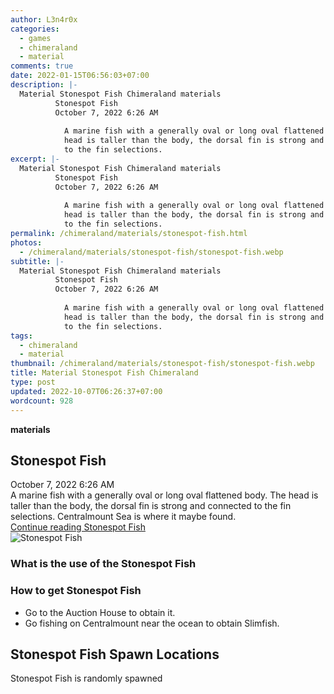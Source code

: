 ```yaml
---
author: L3n4r0x
categories:
  - games
  - chimeraland
  - material
comments: true
date: 2022-01-15T06:56:03+07:00
description: |-
  Material Stonespot Fish Chimeraland materials
          Stonespot Fish
          October 7, 2022 6:26 AM
          
            A marine fish with a generally oval or long oval flattened body. The
            head is taller than the body, the dorsal fin is strong and connected
            to the fin selections.
excerpt: |-
  Material Stonespot Fish Chimeraland materials
          Stonespot Fish
          October 7, 2022 6:26 AM
          
            A marine fish with a generally oval or long oval flattened body. The
            head is taller than the body, the dorsal fin is strong and connected
            to the fin selections.
permalink: /chimeraland/materials/stonespot-fish.html
photos:
  - /chimeraland/materials/stonespot-fish/stonespot-fish.webp
subtitle: |-
  Material Stonespot Fish Chimeraland materials
          Stonespot Fish
          October 7, 2022 6:26 AM
          
            A marine fish with a generally oval or long oval flattened body. The
            head is taller than the body, the dorsal fin is strong and connected
            to the fin selections.
tags:
  - chimeraland
  - material
thumbnail: /chimeraland/materials/stonespot-fish/stonespot-fish.webp
title: Material Stonespot Fish Chimeraland
type: post
updated: 2022-10-07T06:26:37+07:00
wordcount: 928
---
```


<link
  rel="stylesheet"
  href="https://rawcdn.githack.com/dimaslanjaka/Web-Manajemen/870a349/css/bootstrap-5-3-0-alpha3-wrapper.css"
/>
<section id="bootstrap-wrapper">
  <div data-bs-theme="dark">
    <div
      class="row g-0 border rounded overflow-hidden flex-md-row mb-4 shadow-sm position-relative bg-dark text-light"
    >
      <div class="col p-4 d-flex flex-column position-static">
        <strong class="d-inline-block mb-2 text-success">materials</strong>
        <h2 class="mb-0">Stonespot Fish</h2>
        <div class="mb-1 text-muted">October 7, 2022 6:26 AM</div>
        <div class="mb-2 border p-1">
          A marine fish with a generally oval or long oval flattened body. The
          head is taller than the body, the dorsal fin is strong and connected
          to the fin selections. Centralmount Sea is where it maybe found.
        </div>
        <a
          href="/chimeraland/materials/stonespot-fish.html"
          class="stretched-link d-none text-primary"
          >Continue reading Stonespot Fish</a
        >
      </div>
      <div class="col-auto d-none d-md-block d-lg-block">
        <img
          src="https://www.webmanajemen.com/chimeraland/materials/stonespot-fish/stonespot-fish.webp"
          alt="Stonespot Fish"
        />
      </div>
    </div>
    <div class="row">
      <div class="col-lg-6 col-12 mb-2">
        <div class="card">
          <div class="card-body">
            <h3 class="card-title">What is the use of the Stonespot Fish</h3>
            <div class="card-text"><ul></ul></div>
          </div>
        </div>
      </div>
      <div class="col-lg-6 col-12 mb-2">
        <div class="card">
          <div class="card-body">
            <h3 class="card-title">How to get Stonespot Fish</h3>
            <div class="card-text">
              <ul>
                <li>Go to the Auction House to obtain it.</li>
                <li>
                  Go fishing on Centralmount near the ocean to obtain Slimfish.
                </li>
              </ul>
            </div>
          </div>
        </div>
      </div>
      <div class="col-12 mb-2">
        <h2>Stonespot Fish Spawn Locations</h2>
        <p>Stonespot Fish is randomly spawned</p>
      </div>
    </div>
  </div>
</section>